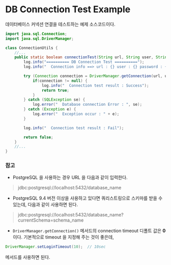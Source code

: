 # DB Connection Test Example

데이터베이스 커넥션 연결을 테스트하는 예제 소스코드이다.

```java
import java.sql.Connection;
import java.sql.DriverManager;

class ConnectionUtils {
    //...
    public static boolean connectionTest(String url, String user, String password) {
        log.info("========== DB Connection Test ==========");
        log.info("  Connection info ==> url : {} user : {} password : {}", url, user, password);

        try (Connection connection = DriverManager.getConnection(url, user, password);) {
            if(connection != null) {
                log.info("  Connection test result : Success");
                return true;
            }
        } catch (SQLException se) {
            log.error("  Database connection Error : ", se);
        } catch (Exception e) {
            log.error("  Exception occur : " + e);
        }

        log.info("  Connection test result : Fail");

        return false;
    }
    //...
}
```

### 참고

- PostgreSQL 을 사용하는 경우 URL 을 다음과 같이 입력한다.

> jdbc:postgresql://localhost:5432/database_name

- PostgreSQL 9.4 버전 이상을 사용하고 있다면 쿼리스트링으로 스키마를 받을 수 있는데, 다음과 같이 사용하면 된다.

> jdbc:postgresql://localhost:5432/database_name?currentSchema=schema_name

- ```DriverManager.getConnection()```  메서드의 connection timeout 디폴트 값은 **0** 이다. 기본적으로 timeout 을 지정해 주는 것이 좋은데,

```java
DriverManager.setLoginTimeout(10);  // 10sec
```

메서드를 사용하면 된다.
